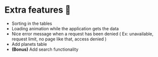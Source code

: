 # Extra features 🎈
* Sorting in the tables
* Loading animation while the application gets the data
* Nice error message when a request has been denied ( Ex: unavailable, request limit, no page like that, access denied )
* Add planets table 
* **(Bonus)** Add search functionality